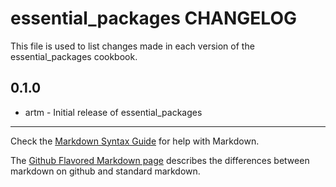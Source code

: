essential_packages CHANGELOG
============================

This file is used to list changes made in each version of the essential_packages cookbook.

0.1.0
-----
- artm - Initial release of essential_packages

- - -
Check the [Markdown Syntax Guide](http://daringfireball.net/projects/markdown/syntax) for help with Markdown.

The [Github Flavored Markdown page](http://github.github.com/github-flavored-markdown/) describes the differences between markdown on github and standard markdown.
